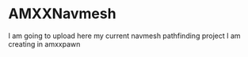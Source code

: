 # AMXXNavmesh
I am going to upload here my current navmesh pathfinding project I am creating in amxxpawn
